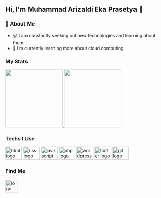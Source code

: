 ## Hi, I'm **Muhammad Arizaldi Eka Prasetya** 👋

### 🌟 About Me
- 💻 I am constantly seeking out new technologies and learning about them.
- 🤖 I’m currently learning more about cloud computing.

### My Stats
<p align="left">
<a href="https://github.com/arizaldiprasetya">
  <img height="180em" src="https://github-readme-stats-eight-theta.vercel.app/api?username=arizaldiprasetya&show_icons=true&theme=algolia&include_all_commits=true&count_private=true"/>
  <img height="180em" src="https://github-readme-stats-eight-theta.vercel.app/api/top-langs/?username=arizaldiprasetya&layout=compact&layout=compact&theme=algolia"/>
</a>
</p>

### Techs I Use
<div>
  <img src="https://cdn.jsdelivr.net/gh/devicons/devicon/icons/html/html.svg" height="40" width="52" alt="html logo"  />
  <img src="https://cdn.jsdelivr.net/gh/devicons/devicon/icons/css/css.svg" height="40" width="52" alt="css logo"/>
  <img src="https://cdn.jsdelivr.net/gh/devicons/devicon/icons/javascript/javascript.svg" height="40" width="52" alt="javascript logo"  />
  <img src="https://cdn.jsdelivr.net/gh/devicons/devicon/icons/php/php.svg" height="40" width="52" alt="php logo"  />
  <img src="https://cdn.jsdelivr.net/gh/devicons/devicon/icons/wordpress/wordpress.svg" height="40" width="52" alt="wordpress logo"  />
  <img src="https://cdn.jsdelivr.net/gh/devicons/devicon/icons/git/flutter.svg" height="40" width="52" alt="flutter logo"  />
  <img src="https://cdn.jsdelivr.net/gh/devicons/devicon/icons/git/git-plain.svg" height="40" width="52" alt="git logo"  />
</div>

### Find Me
<div>
  <a href="https://www.linkedin.com/in/arizaldiprasetya/" target="_blank" rel="noopener noreferrer"> <img src="https://img.shields.io/static/v1?message=LinkedIn&logo=linkedin&label=&color=7289DA&logoColor=white&labelColor=&style=for-the-badge" height="40" alt=" logo"  /></a>
</div>

